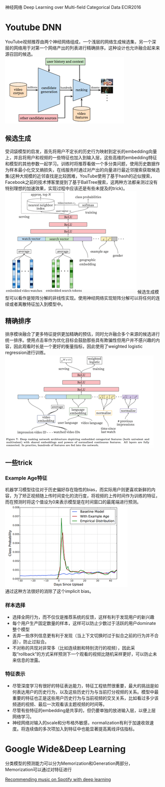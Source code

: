 神经网络
Deep Learning over Multi-ﬁeld Categorical Data ECIR2016


# Youtube DNN
YouTube视频推荐由两个神经网络组成，一个浅层的网络生成候选集，另一个深层的网络用于对第一个网络产出的列表进行精确排序。这种设计也允许融合起来来源召回的候选。  
![](../img/machine_learning/deep-learning/youtube-framework.png)

## 候选生成
受词袋模型的启发，首先将用户不定长的历史行为映射到定长的embedding向量上，并且将用户和视频的一些特征也加入到输入层，这些高维的embedding特征和模型的其他参数一起学习。训练时将推荐看做一个多分类问题，使用历史数据作为样本最小化交叉熵损失，在线服务时通过对产出的向量进行最近邻搜索获取候选集(这种大规模的近邻查找是比较困难，YouTube使用了基于hash的近似搜索，Facebook之前的技术博客里提到了基于BallTree搜索，这两种方法都亲测过没有特别理想的加速效果，实现过程中应该还是有些未提及的trick)。
![](../img/machine_learning/deep-learning/generate-network.png)
候选生成模型可以看作是矩阵分解的非线性实现。使用神经网络实现矩阵分解可以将任何的连续或者离散特征加入到模型中。

## 精确排序
排序模块融合了更多特征提供更加精确的预估，同时允许融合多个来源的候选进行统一排序。使用点击率作为优化目标会鼓励那些具有欺骗性但用户并不感兴趣的内容，因此观看时长是一个更好的衡量指标，因此使用了weighted logistic regression进行训练。
![](../img/machine_learning/deep-learning/rank-network.png)


## 一些trick
### Example Age特征
机器学习模型往往对于历史偏好存在隐性的bias，而实际用户则更喜欢新鲜的内容，为了矫正视频随上传时间变化的流行度，将视频的上传时间作为训练的特征，而在预测时将这个值设为0来表示模型是在时间窗口的最尾端进行预测。   
![](../img/machine_learning/deep-learning/example-age.png)   
通过这种方法很好的消除了这个implicit bias。

### 样本选择   
- 选择全网行为，而不仅仅是推荐系统的反馈，这样有利于发现用户的新兴趣
- 每个用户生产固定数量的样本，这样可以防止少数过于活跃的用户dominate整个模型
- 丢弃一些序列信息更有利于发现（当上下文切换时过于拟合之前的行为并不合适），防止过拟合。
- 不对称的共现对非常多（比如连续剧和特别流行的视频），因此采取“rollback”的方式采样预测下一个观看的视频比随机采样更好，可以防止未来信息的泄露。

### 特征表示
- 尽管深度学习有很好的特征表达能力，特征工程依然很重要，最大的挑战是如何表达用户的历史行为，以及这些历史行为与当前打分视频的关系。模型中最重要的特征也正是这些用户历史行为与当前视频的交叉关系，比如看过多少该频道的视频、最后一次观看该主题视频的时间等。
- 尽管有些特征的embedding是共享的，但仍要单独的放进输入层，以便上层网络学习。
- 神经网络对输入的scale和分布格外敏感，normalization有利于加速收敛速度。将连续值的多次项加入到特征中也能显著提高离线评估指标。



# Google Wide&Deep Learning
分类模型的预测能力可以分为Memorization和Generation两部分，Memorization可以通过对特征进行


[Recommending music on Spotify with deep learning](http://benanne.github.io/2014/08/05/spotify-cnns.html)
